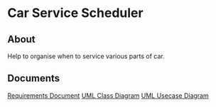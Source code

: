 # Car Service Scheduler

## About
Help to organise when to service various parts of car.

## Documents
[Requirements Document](https://drive.google.com/file/d/1HPKY-SHQQwG0wzm1iBvzLqVr1ts65qSy/view?usp=sharing)
[UML Class Diagram](https://drive.google.com/file/d/1fBy71_bfTV9gl2hVednNC8wb6t1yBUMR/view?usp=sharing)
[UML Usecase Diagram](https://drive.google.com/file/d/1xu7mSPO4MAqIr-S8f5ti9Khy1prcVdFM/view?usp=sharing)
